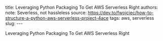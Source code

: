 title: Leveraging Python Packaging To Get AWS Serverless Right
authors: 
note: Severless, not hassleless
source: https://dev.to/fwojciec/how-to-structure-a-python-aws-serverless-project-4ace
tags: aws, serverless
slug: ---

Leveraging Python Packaging To Get AWS Serverless Right